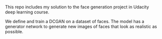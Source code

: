 This repo includes my solution to the face generation project in Udacity deep learning course.

We define and train a DCGAN on a dataset of faces. The model has a generator network to generate new images of faces that look as realistic as possible.

